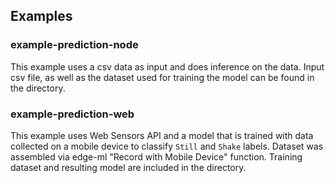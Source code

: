 ## Examples

### example-prediction-node

This example uses a csv data as input and does inference on the data. Input csv file, as well as the dataset used for training the model can be found in the directory.

### example-prediction-web

This example uses Web Sensors API and a model that is trained with data collected on a mobile device to classify `Still` and `Shake` labels. Dataset was assembled via edge-ml "Record with Mobile Device" function. Training dataset and resulting model are included in the directory.
